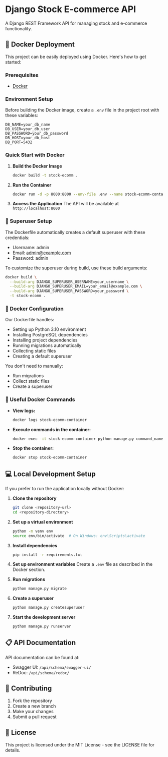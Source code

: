 # Django Stock E-commerce API

A Django REST Framework API for managing stock and e-commerce functionality.

## 🐳 Docker Deployment

This project can be easily deployed using Docker. Here's how to get started:

### Prerequisites

- [Docker](https://www.docker.com/get-started)

### Environment Setup

Before building the Docker image, create a `.env` file in the project root with these variables:

```
DB_NAME=your_db_name
DB_USER=your_db_user
DB_PASSWORD=your_db_password
DB_HOST=your_db_host
DB_PORT=5432
```

### Quick Start with Docker

1. **Build the Docker Image**

   ```bash
   docker build -t stock-ecomm .
   ```

2. **Run the Container**

   ```bash
   docker run -d -p 8000:8000 --env-file .env --name stock-ecomm-container stock-ecomm
   ```

3. **Access the Application**
   The API will be available at `http://localhost:8000`

### 🔑 Superuser Setup

The Dockerfile automatically creates a default superuser with these credentials:

- Username: admin
- Email: admin@example.com
- Password: admin

To customize the superuser during build, use these build arguments:

```bash
docker build \
  --build-arg DJANGO_SUPERUSER_USERNAME=your_username \
  --build-arg DJANGO_SUPERUSER_EMAIL=your_email@example.com \
  --build-arg DJANGO_SUPERUSER_PASSWORD=your_password \
  -t stock-ecomm .
```

### 🔧 Docker Configuration

Our Dockerfile handles:

- Setting up Python 3.10 environment
- Installing PostgreSQL dependencies
- Installing project dependencies
- Running migrations automatically
- Collecting static files
- Creating a default superuser

You don't need to manually:

- Run migrations
- Collect static files
- Create a superuser

### 🚀 Useful Docker Commands

- **View logs:**

  ```bash
  docker logs stock-ecomm-container
  ```

- **Execute commands in the container:**

  ```bash
  docker exec -it stock-ecomm-container python manage.py command_name
  ```

- **Stop the container:**
  ```bash
  docker stop stock-ecomm-container
  ```

## 💻 Local Development Setup

If you prefer to run the application locally without Docker:

1. **Clone the repository**

   ```bash
   git clone <repository-url>
   cd <repository-directory>
   ```

2. **Set up a virtual environment**

   ```bash
   python -m venv env
   source env/bin/activate  # On Windows: env\Scripts\activate
   ```

3. **Install dependencies**

   ```bash
   pip install -r requirements.txt
   ```

4. **Set up environment variables**
   Create a `.env` file as described in the Docker section.

5. **Run migrations**

   ```bash
   python manage.py migrate
   ```

6. **Create a superuser**

   ```bash
   python manage.py createsuperuser
   ```

7. **Start the development server**
   ```bash
   python manage.py runserver
   ```

## 📋 API Documentation

API documentation can be found at:

- Swagger UI: `/api/schema/swagger-ui/`
- ReDoc: `/api/schema/redoc/`

## 🤝 Contributing

1. Fork the repository
2. Create a new branch
3. Make your changes
4. Submit a pull request

## 📝 License

This project is licensed under the MIT License - see the LICENSE file for details.
